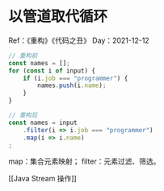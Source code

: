 # 以管道取代循环

Ref：《重构》《代码之丑》
Day：2021-12-12

```javascript
// 重构前
const names = [];
for (const i of input) {
    if (i.job === "programmer") {
        names.push(i.name);
    }
}

// 重构后
const names = input
	.filter(i => i.job === "programmer")
	.map(i => i.name)
;
```

map：集合元素映射；
filter：元素过滤、筛选。

[[Java Stream 操作]]